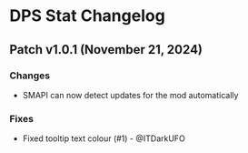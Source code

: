 # DPS Stat Changelog

## Patch v1.0.1 (November 21, 2024)

### Changes
 * SMAPI can now detect updates for the mod automatically

### Fixes 
 * Fixed tooltip text colour (#1) - @ITDarkUFO